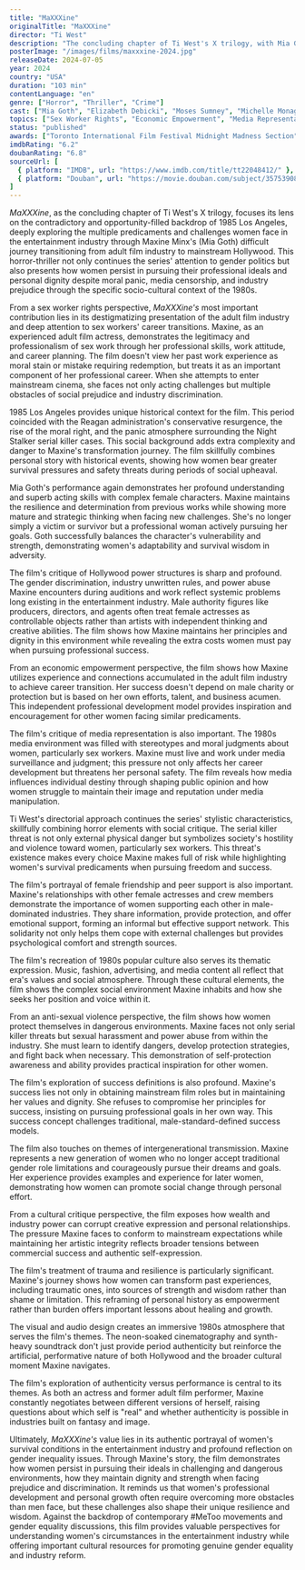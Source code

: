 ```yaml
---
title: "MaXXXine"
originalTitle: "MaXXXine"
director: "Ti West"
description: "The concluding chapter of Ti West's X trilogy, with Mia Goth returning as Maxine Minx. Set in 1985 Los Angeles, Maxine transitions from adult film star to pursuing mainstream Hollywood acting career while facing threats from a serial killer. The film deeply explores crucial issues including women's survival struggles in the entertainment industry, sex work destigmatization, Hollywood power structures, and how women fight for autonomy in male-dominated industries."
posterImage: "/images/films/maxxxine-2024.jpg"
releaseDate: 2024-07-05
year: 2024
country: "USA"
duration: "103 min"
contentLanguage: "en"
genre: ["Horror", "Thriller", "Crime"]
cast: ["Mia Goth", "Elizabeth Debicki", "Moses Sumney", "Michelle Monaghan", "Bobby Cannavale"]
topics: ["Sex Worker Rights", "Economic Empowerment", "Media Representation Critique", "Gender Politics", "Anti-Sexual Violence", "Cultural Critique", "Arts and Performance", "Historical Context"]
status: "published"
awards: ["Toronto International Film Festival Midnight Madness Section", "Los Angeles Film Festival Horror Competition", "Fantasia International Film Festival Best Actress Nomination"]
imdbRating: "6.2"
doubanRating: "6.8"
sourceUrl: [
  { platform: "IMDB", url: "https://www.imdb.com/title/tt22048412/" },
  { platform: "Douban", url: "https://movie.douban.com/subject/35753908/" }
]
---
```


*MaXXXine*, as the concluding chapter of Ti West's X trilogy, focuses its lens on the contradictory and opportunity-filled backdrop of 1985 Los Angeles, deeply exploring the multiple predicaments and challenges women face in the entertainment industry through Maxine Minx's (Mia Goth) difficult journey transitioning from adult film industry to mainstream Hollywood. This horror-thriller not only continues the series' attention to gender politics but also presents how women persist in pursuing their professional ideals and personal dignity despite moral panic, media censorship, and industry prejudice through the specific socio-cultural context of the 1980s.

From a sex worker rights perspective, *MaXXXine's* most important contribution lies in its destigmatizing presentation of the adult film industry and deep attention to sex workers' career transitions. Maxine, as an experienced adult film actress, demonstrates the legitimacy and professionalism of sex work through her professional skills, work attitude, and career planning. The film doesn't view her past work experience as moral stain or mistake requiring redemption, but treats it as an important component of her professional career. When she attempts to enter mainstream cinema, she faces not only acting challenges but multiple obstacles of social prejudice and industry discrimination.

1985 Los Angeles provides unique historical context for the film. This period coincided with the Reagan administration's conservative resurgence, the rise of the moral right, and the panic atmosphere surrounding the Night Stalker serial killer cases. This social background adds extra complexity and danger to Maxine's transformation journey. The film skillfully combines personal story with historical events, showing how women bear greater survival pressures and safety threats during periods of social upheaval.

Mia Goth's performance again demonstrates her profound understanding and superb acting skills with complex female characters. Maxine maintains the resilience and determination from previous works while showing more mature and strategic thinking when facing new challenges. She's no longer simply a victim or survivor but a professional woman actively pursuing her goals. Goth successfully balances the character's vulnerability and strength, demonstrating women's adaptability and survival wisdom in adversity.

The film's critique of Hollywood power structures is sharp and profound. The gender discrimination, industry unwritten rules, and power abuse Maxine encounters during auditions and work reflect systemic problems long existing in the entertainment industry. Male authority figures like producers, directors, and agents often treat female actresses as controllable objects rather than artists with independent thinking and creative abilities. The film shows how Maxine maintains her principles and dignity in this environment while revealing the extra costs women must pay when pursuing professional success.

From an economic empowerment perspective, the film shows how Maxine utilizes experience and connections accumulated in the adult film industry to achieve career transition. Her success doesn't depend on male charity or protection but is based on her own efforts, talent, and business acumen. This independent professional development model provides inspiration and encouragement for other women facing similar predicaments.

The film's critique of media representation is also important. The 1980s media environment was filled with stereotypes and moral judgments about women, particularly sex workers. Maxine must live and work under media surveillance and judgment; this pressure not only affects her career development but threatens her personal safety. The film reveals how media influences individual destiny through shaping public opinion and how women struggle to maintain their image and reputation under media manipulation.

Ti West's directorial approach continues the series' stylistic characteristics, skillfully combining horror elements with social critique. The serial killer threat is not only external physical danger but symbolizes society's hostility and violence toward women, particularly sex workers. This threat's existence makes every choice Maxine makes full of risk while highlighting women's survival predicaments when pursuing freedom and success.

The film's portrayal of female friendship and peer support is also important. Maxine's relationships with other female actresses and crew members demonstrate the importance of women supporting each other in male-dominated industries. They share information, provide protection, and offer emotional support, forming an informal but effective support network. This solidarity not only helps them cope with external challenges but provides psychological comfort and strength sources.

The film's recreation of 1980s popular culture also serves its thematic expression. Music, fashion, advertising, and media content all reflect that era's values and social atmosphere. Through these cultural elements, the film shows the complex social environment Maxine inhabits and how she seeks her position and voice within it.

From an anti-sexual violence perspective, the film shows how women protect themselves in dangerous environments. Maxine faces not only serial killer threats but sexual harassment and power abuse from within the industry. She must learn to identify dangers, develop protection strategies, and fight back when necessary. This demonstration of self-protection awareness and ability provides practical inspiration for other women.

The film's exploration of success definitions is also profound. Maxine's success lies not only in obtaining mainstream film roles but in maintaining her values and dignity. She refuses to compromise her principles for success, insisting on pursuing professional goals in her own way. This success concept challenges traditional, male-standard-defined success models.

The film also touches on themes of intergenerational transmission. Maxine represents a new generation of women who no longer accept traditional gender role limitations and courageously pursue their dreams and goals. Her experience provides examples and experience for later women, demonstrating how women can promote social change through personal effort.

From a cultural critique perspective, the film exposes how wealth and industry power can corrupt creative expression and personal relationships. The pressure Maxine faces to conform to mainstream expectations while maintaining her artistic integrity reflects broader tensions between commercial success and authentic self-expression.

The film's treatment of trauma and resilience is particularly significant. Maxine's journey shows how women can transform past experiences, including traumatic ones, into sources of strength and wisdom rather than shame or limitation. This reframing of personal history as empowerment rather than burden offers important lessons about healing and growth.

The visual and audio design creates an immersive 1980s atmosphere that serves the film's themes. The neon-soaked cinematography and synth-heavy soundtrack don't just provide period authenticity but reinforce the artificial, performative nature of both Hollywood and the broader cultural moment Maxine navigates.

The film's exploration of authenticity versus performance is central to its themes. As both an actress and former adult film performer, Maxine constantly negotiates between different versions of herself, raising questions about which self is "real" and whether authenticity is possible in industries built on fantasy and image.

Ultimately, *MaXXXine's* value lies in its authentic portrayal of women's survival conditions in the entertainment industry and profound reflection on gender inequality issues. Through Maxine's story, the film demonstrates how women persist in pursuing their ideals in challenging and dangerous environments, how they maintain dignity and strength when facing prejudice and discrimination. It reminds us that women's professional development and personal growth often require overcoming more obstacles than men face, but these challenges also shape their unique resilience and wisdom. Against the backdrop of contemporary #MeToo movements and gender equality discussions, this film provides valuable perspectives for understanding women's circumstances in the entertainment industry while offering important cultural resources for promoting genuine gender equality and industry reform.